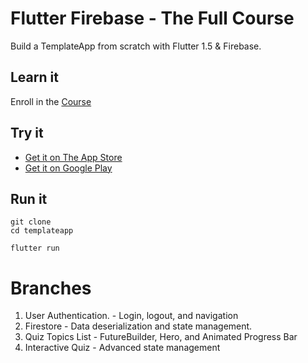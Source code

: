 # Flutter Firebase  - The Full Course

Build a TemplateApp from scratch with Flutter 1.5 & Firebase. 

## Learn it

Enroll in the [Course](https://fireship.io/courses/flutter-firebase/) 

## Try it

- [Get it on The App Store](https://itunes.apple.com/us/app/fireship/id1462592372?mt=8)
- [Get it on Google Play](https://play.google.com/store/apps/details?id=io.fireship.quizapp)

## Run it

```
git clone
cd templateapp

flutter run
```

# Branches

1. User Authentication. - Login, logout, and navigation
2. Firestore - Data deserialization and state management. 
3. Quiz Topics List - FutureBuilder, Hero, and Animated Progress Bar
4. Interactive Quiz - Advanced state management


